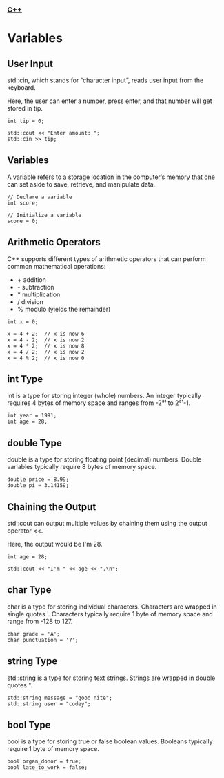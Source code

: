 ### [C++](./README.md)
# Variables

## User Input

std::cin, which stands for “character input”, reads user input from the keyboard.

Here, the user can enter a number, press enter, and that number will get stored in tip.
```
int tip = 0;

std::cout << "Enter amount: ";
std::cin >> tip;
```
## Variables

A variable refers to a storage location in the computer’s memory that one can set aside to save, retrieve, and manipulate data.
```
// Declare a variable
int score;

// Initialize a variable
score = 0;
```
## Arithmetic Operators

C++ supports different types of arithmetic operators that can perform common mathematical operations:

   * \+ addition
   * \- subtraction
   * \* multiplication
   * / division
   * % modulo (yields the remainder)
```
int x = 0;

x = 4 + 2;  // x is now 6
x = 4 - 2;  // x is now 2
x = 4 * 2;  // x is now 8
x = 4 / 2;  // x is now 2
x = 4 % 2;  // x is now 0
```
## int Type

int is a type for storing integer (whole) numbers. An integer typically requires 4 bytes of memory space and ranges from -2³¹ to 2³¹-1.
```
int year = 1991;
int age = 28;
```
## double Type

double is a type for storing floating point (decimal) numbers. Double variables typically require 8 bytes of memory space.
```
double price = 8.99;
double pi = 3.14159;
```
## Chaining the Output

std::cout can output multiple values by chaining them using the output operator <<.

Here, the output would be I'm 28.
```
int age = 28;

std::cout << "I'm " << age << ".\n";
```
## char Type

char is a type for storing individual characters. Characters are wrapped in single quotes '. Characters typically require 1 byte of memory space and range from -128 to 127.
```
char grade = 'A';
char punctuation = '?';
```
## string Type

std::string is a type for storing text strings. Strings are wrapped in double quotes ".
```
std::string message = "good nite";
std::string user = "codey";
```
## bool Type

bool is a type for storing true or false boolean values. Booleans typically require 1 byte of memory space.
```
bool organ_donor = true;
bool late_to_work = false;
```
